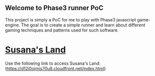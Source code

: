 ## Welcome to Phase3 runner PoC

This project is simply a PoC for me to play with Phase3 javascript game-engine. The goal is to create a simple runner and learn about different gaming techniques and patterns used for such software.

# [Susana's Land](https://d12i0ojmis70u8.cloudfront.net/index.html)

Use the following link to access Susana's Land: (https://d12i0ojmis70u8.cloudfront.net/index.html)

